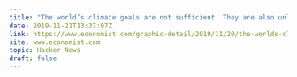 ```yaml
---
title: "The world’s climate goals are not sufficient. They are also unlikely to be met"
date: 2019-11-21T13:37:07Z
link: https://www.economist.com/graphic-detail/2019/11/20/the-worlds-climate-goals-are-not-sufficient-they-are-also-unlikely-to-be-met?utm_medium=RSS&utm_source=hune
site: www.economist.com
topic: Hacker News
draft: false
---
```

